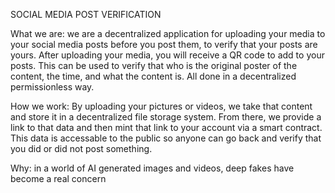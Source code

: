 SOCIAL MEDIA POST VERIFICATION

What we are:
    we are a decentralized application for uploading your media to your social media posts before you post them, to verify that your posts are yours. After uploading your media, you will receive a QR code to add to your posts. This can be used to verify that who is the original poster of the content, the time, and what the content is. All done in a decentralized permissionless way.

How we work:
    By uploading your pictures or videos, we take that content and store it in a decentralized file storage system. From there, we provide a link to that data and then mint that link to your account via a smart contract. This data is accessable to the public so anyone can go back and verify that you did or did not post something.

Why: 
    in a world of AI generated images and videos, deep fakes have become a real concern



